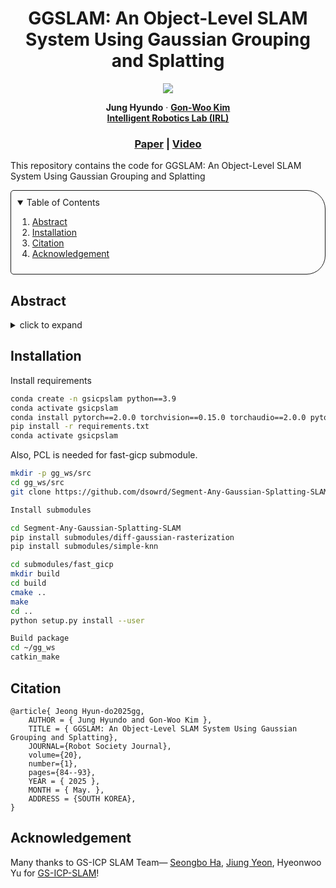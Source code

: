 <p align="center">

  <h1 align="center"> GGSLAM: An Object-Level SLAM System Using Gaussian Grouping and Splatting </h1>

  <p align="center">
    <a href="https://jkros.org/xml/44009/44009.pdf"><img src="https://img.shields.io/badge/Paper-pdf-<COLOR>.svg?style=flat-square" /></a>
    </a>
  </p>
  
  <p align="center">
    <strong>Jung Hyundo</strong></a>
    ·
    <a href="https://www.irl-cbnu.com/professor"><strong>Gon-Woo Kim</strong></a>
    <br/>
    <a href="https://www.irl-cbnu.com/"><strong>Intelligent Robotics Lab (IRL)</strong></a>
  </p>

  <h3 align="center"><a href="https://jkros.org/xml/44009/44009.pdf">Paper</a> | <a href="https://youtu.be/">Video</a></h3>
  <div align="center"></div>
</p>

This repository contains the code for GGSLAM: An Object-Level SLAM System Using Gaussian Grouping and Splatting 

<!-- TABLE OF CONTENTS -->
<details open="open" style='padding: 10px; border-radius:5px 30px 30px 5px; border-style: solid; border-width: 1px;'>
  <summary>Table of Contents</summary>
  <ol>
    <li>
      <a href="#abstract">Abstract</a>
    </li>
    <li>
      <a href="#installation">Installation</a>
    </li>
    <li>
      <a href="#citation">Citation</a>
    </li>
    <li>
      <a href="#Acknowledgement">Acknowledgement</a>
    </li>
  </ol>
</details>


## Abstract

<details>
  <summary>click to expand</summary>
Simultaneous Localization and Mapping (SLAM) is crucial for applications such as autonomous driving, robot navigation, and 3D reconstruction. With advancements in Virtual Reality (VR) and Augmented Reality (AR), the demand for immersive and realistic experiences is increasing. This paper introduces a real-time SLAM system enhanced with object-level information using Gaussian Grouping, based on the Gaussian Splatting technique. Our system utilizes predefined masks generated
by Tracking Anything to segment objects effectively, enabling the real-time construction of high-quality 3D maps. By applying Gaussian Grouping, the system efficiently identifies static objects while integrating object-level data, maintaining the accuracy of traditional Gaussian Splatting-based SLAM. Experimental results demonstrate the system’s high accuracy and efficiency across various environments, enhancing object recognition and interaction for robots, as well as enabling natural interactions with virtual objects in VR/AR applications. This study advances SLAM technologies by providing a high-quality 3D reconstruction method that incorporates object-level information, expanding its applicability to diverse domains. </details>

## Installation
Install requirements
```bash
conda create -n gsicpslam python==3.9
conda activate gsicpslam
conda install pytorch==2.0.0 torchvision==0.15.0 torchaudio==2.0.0 pytorch-cuda=11.8 -c pytorch -c nvidia
pip install -r requirements.txt
conda activate gsicpslam
```
Also, PCL is needed for fast-gicp submodule.

```bash
mkdir -p gg_ws/src
cd gg_ws/src
git clone https://github.com/dsowrd/Segment-Any-Gaussian-Splatting-SLAM.git

Install submodules

cd Segment-Any-Gaussian-Splatting-SLAM
pip install submodules/diff-gaussian-rasterization
pip install submodules/simple-knn

cd submodules/fast_gicp
mkdir build
cd build
cmake ..
make
cd ..
python setup.py install --user

Build package
cd ~/gg_ws
catkin_make
```


## Citation
```
@article{ Jeong Hyun-do2025gg,
    AUTHOR = { Jung Hyundo and Gon-Woo Kim },
    TITLE = { GGSLAM: An Object-Level SLAM System Using Gaussian Grouping and Splatting},
    JOURNAL={Robot Society Journal},
    volume={20},
    number={1},
    pages={84--93},
    YEAR = { 2025 },
    MONTH = { May. },
    ADDRESS = {SOUTH KOREA},
}
```

## Acknowledgement

Many thanks to GS-ICP SLAM Team— [Seongbo Ha][alink], [Jiung Yeon][blink], Hyeonwoo Yu for [GS-ICP-SLAM][gsicplink]!

[alink]: https://riboha.github.io
[blink]: https://humdrum-balance-b8f.notion.site/Jiung-Yeon-6754922a22814c9a95af88801a96fb4b
[gsicplink]: https://github.com/PRBonn/kiss-icp
